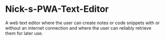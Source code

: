 # Nick-s-PWA-Text-Editor
A web text editor where the user can create notes or code snippets with or without an internet connection and where the user can reliably retrieve them for later use.
